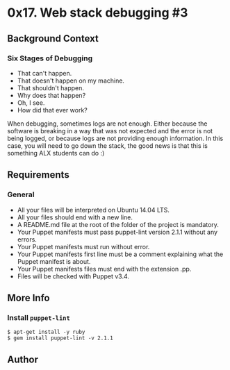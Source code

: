 # 0x17. Web stack debugging #3

## Background Context

### Six Stages of Debugging

* That can't happen.
* That doesn't happen on my machine.
* That shouldn't happen.
* Why does that happen?
* Oh, I see. 
* How did that ever work?

When debugging, sometimes logs are not enough. Either because the software is breaking in a way that was not expected and the error is not being logged, or because logs are not providing enough information. In this case, you will need to go down the stack, the good news is that this is something ALX students can do :)

## Requirements

### General

* All your files will be interpreted on Ubuntu 14.04 LTS.
* All your files should end with a new line.
* A README.md file at the root of the folder of the project is mandatory.
* Your Puppet manifests must pass puppet-lint version 2.1.1 without any errors.
* Your Puppet manifests must run without error.
* Your Puppet manifests first line must be a comment explaining what the Puppet manifest is about.
* Your Puppet manifests files must end with the extension .pp.
* Files will be checked with Puppet v3.4.

## More Info

### Install `puppet-lint`

```
$ apt-get install -y ruby
$ gem install puppet-lint -v 2.1.1 
```

## Author

